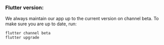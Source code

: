 ### Flutter version:

We always maintain our app up to the current version on channel beta. To make sure you are up to date, run:
```
flutter channel beta
flutter upgrade
```

